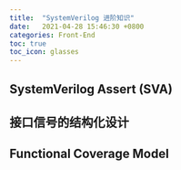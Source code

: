 ```yaml
---
title:  "SystemVerilog 进阶知识"
date:   2021-04-28 15:46:30 +0800
categories: Front-End
toc: true
toc_icon: glasses
---
```


## SystemVerilog Assert (SVA)

## 接口信号的结构化设计

## Functional Coverage Model
